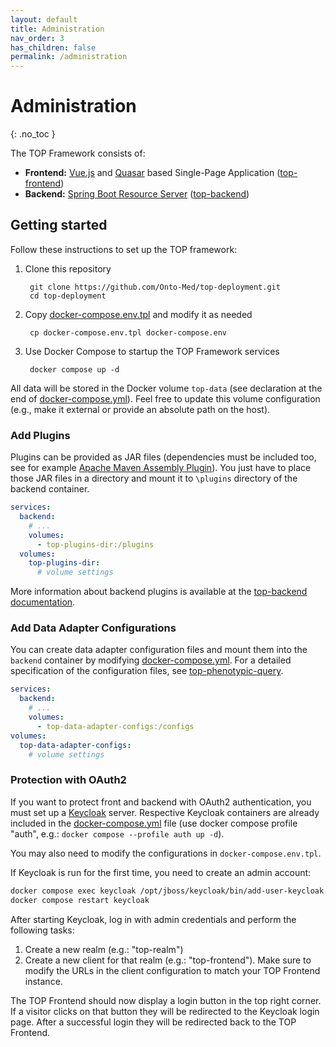 ```yaml
---
layout: default
title: Administration
nav_order: 3
has_children: false
permalink: /administration
---
```


# Administration
{: .no_toc }

The TOP Framework consists of:

* **Frontend:** [Vue.js](https://vuejs.org) and [Quasar](https://quasar.dev) based Single-Page Application ([top-frontend](https://github.com/Onto-Med/top-frontend))
* **Backend:** [Spring Boot Resource Server](https://docs.spring.io/spring-security/reference/servlet/oauth2/resource-server/index.html) ([top-backend](https://github.com/Onto-Med/top-backend))

## Getting started
Follow these instructions to set up the TOP framework:

1. Clone this repository

        git clone https://github.com/Onto-Med/top-deployment.git
        cd top-deployment
2. Copy [docker-compose.env.tpl](https://github.com/Onto-Med/top-deployment/blob/main/docker-compose.env.tpl) and modify it as needed

        cp docker-compose.env.tpl docker-compose.env
3. Use Docker Compose to startup the TOP Framework services

        docker compose up -d

All data will be stored in the Docker volume `top-data` (see declaration at the end of [docker-compose.yml](https://github.com/Onto-Med/top-deployment/blob/main/docker-compose.yml)).
Feel free to update this volume configuration (e.g., make it external or provide an absolute path on the host).

### Add Plugins
Plugins can be provided as JAR files (dependencies must be included too, see for example [Apache Maven Assembly Plugin](https://maven.apache.org/plugins/maven-assembly-plugin/usage.html)).
You just have to place those JAR files in a directory and mount it to `\plugins` directory of the backend container.

```yml
services:
  backend:
    # ...
    volumes:
      - top-plugins-dir:/plugins
  volumes:
    top-plugins-dir:
      # volume settings
```

More information about backend plugins is available at the [top-backend documentation](https://github.com/Onto-Med/top-backend#plugins).

### Add Data Adapter Configurations
You can create data adapter configuration files and mount them into the `backend` container by modifying [docker-compose.yml](https://github.com/Onto-Med/top-deployment/blob/main/docker-compose.yml). For a detailed specification of the configuration files, see [top-phenotypic-query](https://github.com/Onto-Med/top-phenotypic-query).

```yml
services:
  backend:
    # ...
    volumes:
      - top-data-adapter-configs:/configs
volumes:
  top-data-adapter-configs:
    # volume settings
```

### Protection with OAuth2
If you want to protect front and backend with OAuth2 authentication, you must set up a [Keycloak](https://hub.docker.com/r/jboss/keycloak/) server.
Respective Keycloak containers are already included in the [docker-compose.yml](https://github.com/Onto-Med/top-deployment/blob/main/docker-compose.yml) file (use docker compose profile "auth", e.g.: `docker compose --profile auth up -d`).

You may also need to modify the configurations in `docker-compose.env.tpl`.

If Keycloak is run for the first time, you need to create an admin account:

```sh
docker compose exec keycloak /opt/jboss/keycloak/bin/add-user-keycloak.sh -u <USERNAME> -p <PASSWORD>
docker compose restart keycloak
```

After starting Keycloak, log in with admin credentials and perform the following tasks:
1. Create a new realm (e.g.: "top-realm")
2. Create a new client for that realm (e.g.: "top-frontend"). Make sure to modify the URLs in the client configuration to match your TOP Frontend instance.

The TOP Frontend should now display a login button in the top right corner. If a visitor clicks on that button they will be redirected to the Keycloak login page.
After a successful login they will be redirected back to the TOP Frontend.
